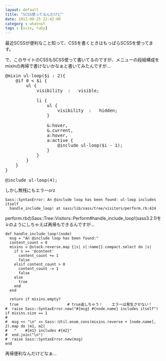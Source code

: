 ```yaml
---
layout: default
title: "SCSS使ってるんだけど"
date: 2012-09-25 22:42:00
category : whatnot
tags : [scss, ruby]
---
```

最近SCSSが便利なこと知って、CSSを書くときはもっぱらSCSSを使ってます。

で、このサイトのCSSもSCSS使って書いてるのですが、メニューの段組構成をmixinの再帰で書けないかなぁと書いてみたんですが...

<pre>
@mixin ul-loop($i : 2){
	@if 0 < $i {
		ul {
			visibility	:	visible;

			li {
				ul {
					visibility	:	hidden;
				}

				&:hover,
				&.current,
				a:hover,
				a:active {
					@include ul-loop($i - 1);
				}
			}
		}
	}
}

@include ul-loop(4);
</pre>

しかし無残にもエラーorz

	Sass::SyntaxError: An @include loop has been found: ul-loop includes itself
	  handle_include_loop! at sass/lib/sass/tree/visitors/perform.rb:424


perform.rbのSass::Tree::Visitors::Perform#handle_include_loop!(sass3.2.1)を↓のようにしちゃえば再帰もできるんですが...

	def handle_include_loop!(node)
	  msg = "An @include loop has been found:"
	  content_count = 0
	  mixins = @stack.reverse.map {|s| s[:name]}.compact.select do |s|
		if s == '@content'
		  content_count += 1
		  false
		elsif content_count > 0
		  content_count -= 1
		  false
		else
		  true
		end
	  end

	  return if mixins.empty?
	  true						# true返しちゃう！	エラーは発生させない！
	#  raise Sass::SyntaxError.new("#{msg} #{node.name} includes itself") if mixins.size == 1
	#
	#  msg << "\n" << Sass::Util.enum_cons(mixins.reverse + [node.name], 2).map do |m1, m2|
	#	"    #{m1} includes #{m2}"
	#  end.join("\n")
	#  raise Sass::SyntaxError.new(msg)
	end


再帰便利なんだけどなぁ...
